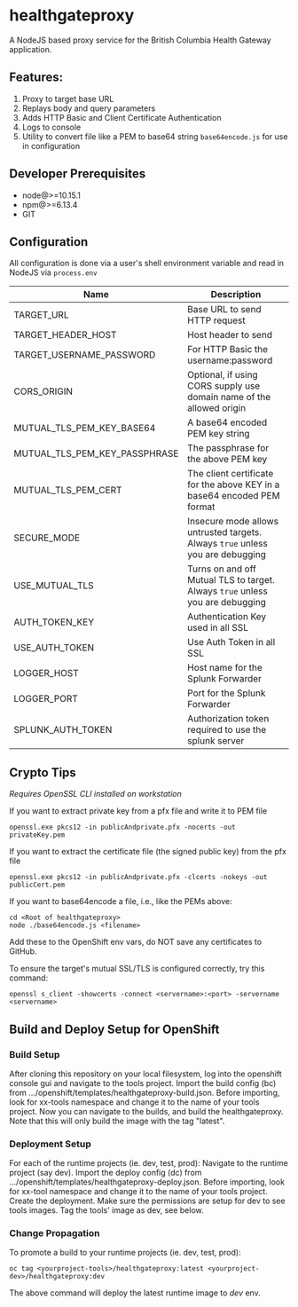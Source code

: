 # healthgateproxy

A NodeJS based proxy service for the British Columbia Health Gateway application.

## Features:

1. Proxy to target base URL  
2. Replays body and query parameters
3. Adds HTTP Basic and Client Certificate Authentication
4. Logs to console
5. Utility to convert file like a PEM to base64 string `base64encode.js` for use in configuration

## Developer Prerequisites
* node@>=10.15.1
* npm@>=6.13.4 
* GIT

## Configuration
All configuration is done via a user's shell environment variable and read in NodeJS via `process.env`

Name | Description
--- | --- 
TARGET_URL | Base URL to send HTTP request
TARGET_HEADER_HOST | Host header to send
TARGET_USERNAME_PASSWORD | For HTTP Basic the username:password
CORS_ORIGIN | Optional, if using CORS supply use domain name of the allowed origin
MUTUAL_TLS_PEM_KEY_BASE64 | A base64 encoded PEM key string
MUTUAL_TLS_PEM_KEY_PASSPHRASE | The passphrase for the above PEM key
MUTUAL_TLS_PEM_CERT | The client certificate for the above KEY in a base64 encoded PEM format
SECURE_MODE | Insecure mode allows untrusted targets.  Always `true` unless you are debugging
USE_MUTUAL_TLS | Turns on and off Mutual TLS to target.  Always `true` unless you are debugging
AUTH_TOKEN_KEY | Authentication Key used in all SSL
USE_AUTH_TOKEN | Use Auth Token in all SSL
LOGGER_HOST | Host name for the Splunk Forwarder
LOGGER_PORT | Port for the Splunk Forwarder
SPLUNK_AUTH_TOKEN | Authorization token required to use the splunk server


## Crypto Tips
_Requires OpenSSL CLI installed on workstation_

If you want to extract private key from a pfx file and write it to PEM file

```
openssl.exe pkcs12 -in publicAndprivate.pfx -nocerts -out privateKey.pem
```
If you want to extract the certificate file (the signed public key) from the pfx file
```
openssl.exe pkcs12 -in publicAndprivate.pfx -clcerts -nokeys -out publicCert.pem
```
If you want to base64encode a file, i.e., like the PEMs above:
```
cd <Root of healthgateproxy>
node ./base64encode.js <filename> 
```

Add these to the OpenShift env vars, do NOT save any certificates to GitHub.

To ensure the target's mutual SSL/TLS is configured correctly, try this command:

```
openssl s_client -showcerts -connect <servername>:<port> -servername <servername>
```

## Build and Deploy Setup for OpenShift

### Build Setup
After cloning this repository on your local filesystem, log into the openshift console gui and navigate to the tools project.
Import the build config (bc) from .../openshift/templates/healthgateproxy-build.json.
Before importing, look for xx-tools namespace and change it to the name of your tools project.
Now you can navigate to the builds, and build the healthgateproxy.
Note that this will only build the image with the tag "latest".

### Deployment Setup
For each of the runtime projects (ie. dev, test, prod):
Navigate to the runtime project (say dev).
Import the deploy config (dc) from .../openshift/templates/healthgateproxy-deploy.json.
Before importing, look for xx-tool namespace and change it to the name of your tools project.
Create the deployment.
Make sure the permissions are setup for dev to see tools images.
Tag the tools' image as dev, see below.

### Change Propagation
To promote a build to your runtime projects (ie. dev, test, prod):
```
oc tag <yourproject-tools>/healthgateproxy:latest <yourproject-dev>/healthgateproxy:dev 
```
The above command will deploy the latest runtime image to *dev* env. 

